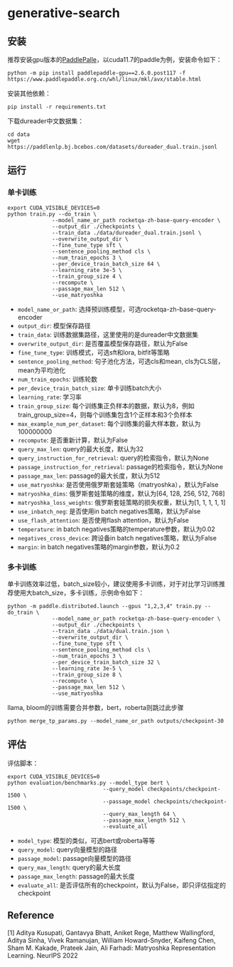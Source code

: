 # generative-search

## 安装

推荐安装gpu版本的[PaddlePalle](https://www.paddlepaddle.org.cn/install/quick?docurl=/documentation/docs/zh/install/pip/linux-pip.html)，以cuda11.7的paddle为例，安装命令如下：

```
python -m pip install paddlepaddle-gpu==2.6.0.post117 -f https://www.paddlepaddle.org.cn/whl/linux/mkl/avx/stable.html
```
安装其他依赖：
```
pip install -r requirements.txt
```

下载dureader中文数据集：

```
cd data
wget https://paddlenlp.bj.bcebos.com/datasets/dureader_dual.train.jsonl
```

## 运行

### 单卡训练

```
export CUDA_VISIBLE_DEVICES=0
python train.py --do_train \
              --model_name_or_path rocketqa-zh-base-query-encoder \
              --output_dir ./checkpoints \
              --train_data ./data/dureader_dual.train.jsonl \
              --overwrite_output_dir \
              --fine_tune_type sft \
              --sentence_pooling_method cls \
              --num_train_epochs 3 \
              --per_device_train_batch_size 64 \
              --learning_rate 3e-5 \
              --train_group_size 4 \
              --recompute \
              --passage_max_len 512 \
              --use_matryoshka
```

- `model_name_or_path`: 选择预训练模型，可选rocketqa-zh-base-query-encoder
- `output_dir`: 模型保存路径
- `train_data`: 训练数据集路径，这里使用的是dureader中文数据集
- `overwrite_output_dir`: 是否覆盖模型保存路径，默认为False
- `fine_tune_type`: 训练模式，可选sft和lora, bitfit等策略
- `sentence_pooling_method`: 句子池化方法，可选cls和mean, cls为CLS层，mean为平均池化
- `num_train_epochs`: 训练轮数
- `per_device_train_batch_size`: 单卡训练batch大小
- `learning_rate`: 学习率
- `train_group_size`: 每个训练集正负样本的数据，默认为8，例如train_group_size=4，则每个训练集包含1个正样本和3个负样本
- `max_example_num_per_dataset`: 每个训练集的最大样本数，默认为100000000
- `recompute`: 是否重新计算，默认为False
- `query_max_len`: query的最大长度，默认为32
- `query_instruction_for_retrieval`: query的检索指令，默认为None
- `passage_instruction_for_retrieval`: passage的检索指令，默认为None
- `passage_max_len`: passage的最大长度，默认为512
- `use_matryoshka`: 是否使用俄罗斯套娃策略（matryoshka），默认为False
- `matryoshka_dims`: 俄罗斯套娃策略的维度，默认为[64, 128, 256, 512, 768]
- `matryoshka_loss_weights`: 俄罗斯套娃策略的损失权重，默认为[1, 1, 1, 1, 1]
- `use_inbatch_neg`: 是否使用in batch negatives策略，默认为False
- `use_flash_attention`: 是否使用flash attention，默认为False
- `temperature`: in batch negatives策略的temperature参数，默认为0.02
- `negatives_cross_device`: 跨设备in batch negatives策略，默认为False
- `margin`: in batch negatives策略的margin参数，默认为0.2

### 多卡训练

单卡训练效率过低，batch_size较小，建议使用多卡训练，对于对比学习训练推荐使用大batch_size，多卡训练，示例命令如下：
```
python -m paddle.distributed.launch --gpus "1,2,3,4" train.py --do_train \
              --model_name_or_path rocketqa-zh-base-query-encoder \
              --output_dir ./checkpoints \
              --train_data ./data/dual.train.json \
              --overwrite_output_dir \
              --fine_tune_type sft \
              --sentence_pooling_method cls \
              --num_train_epochs 3 \
              --per_device_train_batch_size 32 \
              --learning_rate 3e-5 \
              --train_group_size 8 \
              --recompute \
              --passage_max_len 512 \
              --use_matryoshka

```

llama, bloom的训练需要合并参数，bert，roberta则跳过此步骤

```
python merge_tp_params.py --model_name_or_path outputs/checkpoint-30 
```

## 评估

评估脚本：

```
export CUDA_VISIBLE_DEVICES=0
python evaluation/benchmarks.py --model_type bert \
                              --query_model checkpoints/checkpoint-1500 \
                              --passage_model checkpoints/checkpoint-1500 \
                              --query_max_length 64 \
                              --passage_max_length 512 \
                              --evaluate_all
```
- `model_type`: 模型的类似，可选bert或roberta等等
- `query_model`: query向量模型的路径
- `passage_model`: passage向量模型的路径
- `query_max_length`: query的最大长度
- `passage_max_length`: passage的最大长度
- `evaluate_all`: 是否评估所有的checkpoint，默认为False，即只评估指定的checkpoint

## Reference

[1] Aditya Kusupati, Gantavya Bhatt, Aniket Rege, Matthew Wallingford, Aditya Sinha, Vivek Ramanujan, William Howard-Snyder, Kaifeng Chen, Sham M. Kakade, Prateek Jain, Ali Farhadi: Matryoshka Representation Learning. NeurIPS 2022